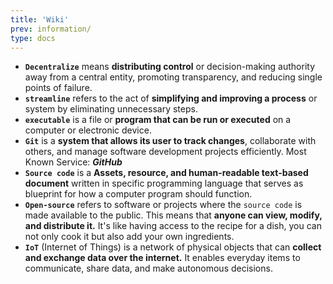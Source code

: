 ```yaml
---
title: 'Wiki'
prev: information/
type: docs
---
```


- **`Decentralize`** means **distributing control** or decision-making authority away from a central entity, promoting transparency, and reducing single points of failure.
- **`streamline`** refers to the act of **simplifying and improving a process** or system by eliminating unnecessary steps.
- **`executable`** is a file or **program that can be run or executed** on a computer or electronic device.
- **`Git`** is a **system that allows its user to track changes**, collaborate with others, and manage software development projects efficiently. Most Known Service: ***GitHub***
- **`Source code`** is a **Assets, resource, and human-readable text-based document** written in specific programming language that serves as blueprint for how a computer program should function.
- **`Open-source`** refers to software or projects where the `source code` is made available to the public. This means that **anyone can view, modify, and distribute it.** It's like having access to the recipe for a dish, you can not only cook it but also add your own ingredients.
- **`IoT`** (Internet of Things) is a network of physical objects that can **collect and exchange data over the internet.** It enables everyday items to communicate, share data, and make autonomous decisions.
